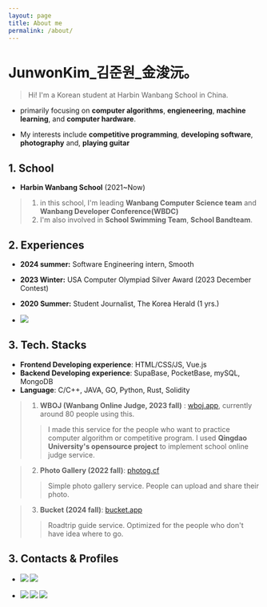 ```yaml
---
layout: page
title: About me
permalink: /about/
---
```


# JunwonKim_김준원_金浚沅。
> Hi! I'm a Korean student at Harbin Wanbang School in China.   

-  primarily focusing on __computer algorithms__, __engieneering__, __machine learning__, and __computer hardware__.

- My interests include __competitive programming__, __developing software__, __photography__ and, __playing guitar__

## 1. School
- __Harbin Wanbang School__ (2021~Now)
> 1. in this school, I'm leading __Wanbang Computer Science team__ and  __Wanbang Developer Conference(WBDC)__
> 2. I'm also involved in __School Swimming Team__, __School Bandteam__.
> 

## 2. Experiences
- __2024 summer:__ Software Engineering intern, Smooth
- __2023 Winter:__ USA Computer Olympiad Silver Award (2023 December Contest)
- __2020 Summer:__ Student Journalist, The Korea Herald (1 yrs.)


- <b>
        <a href="https://sajin07.netlify.app/" target="_blank"><img src="https://img.shields.io/badge/PhotoWorks-000000?style=flat-square&logo=Sony&logoColor=white"/></a>
</b>

## 3. Tech. Stacks
- __Frontend Developing experience__: HTML/CSS/JS, Vue.js
- __Backend Developing experience__: SupaBase, PocketBase, mySQL, MongoDB
- __Language__: C/C++, JAVA, GO, Python, Rust, Solidity
> 1. __WBOJ (Wanbang Online Judge, 2023 fall)__ : [wboj.app](wboj.app), currently around 80 people using this.
>>I made this service for the people who want to practice computer algorithm or competitive program. I used __Qingdao University's opensource project__ to implement school online judge service.


>2. __Photo Gallery (2022 fall)__: [photog.cf](photog.cf)
>> Simple photo gallery service. People can upload and share their photo. 

>3. __Bucket (2024 fall)__: [bucket.app](bucket.app)
>> Roadtrip guide service. Optimized for the people who don't have idea where to go.



## 3. Contacts & Profiles

- <b>
        <a href="mailto:junwonkim59@gmail.com" target="_blank"><img src="https://img.shields.io/badge/junwonkim59@gmail.com-EA4335?style=flat-square&logo=Gmail&logoColor=white"/></a>
          <a href="mailto:junwonkim04@outlook.com" target="_blank"><img src="https://img.shields.io/badge/junwonkim04@outlook.com-0078D4?style=flat-square&logo=microsoftoutlook&logoColor=white"/></a>
</b>

- <b>
          <a href="https://www.linkedin.com/in/junwon-kim-954a662ab/" target="_blank"><img src="https://img.shields.io/badge/Linkedin-0A66C2?style=flat-square&logo=linkedin&logoColor=white"/></a>
  <a href="https://codeforces.com/profile/junwonkim0416" target="_blank"><img src="https://img.shields.io/badge/Codeforces-1F8ACB?style=flat-square&logo=Codeforces&logoColor=white"/></a>
          <a href="https://github.com/notj-code" target="_blank"><img src="https://img.shields.io/badge/GitHub-181717?style=flat-square&logo=GitHub&logoColor=white"/></a>
</b>
